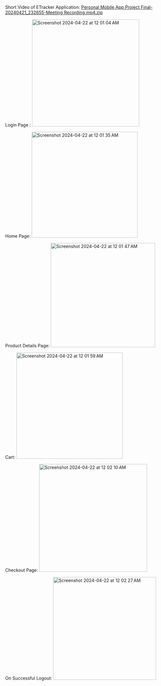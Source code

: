 Short Video of ETracker Application: [Personal Mobile App Project Final-20240421_232655-Meeting Recording.mp4.zip](https://github.com/HarikaChinnala24/ETracker_MobileApp/files/15057474/Personal.Mobile.App.Project.Final-20240421_232655-Meeting.Recording.mp4.zip)

Login Page : <img width="344" alt="Screenshot 2024-04-22 at 12 01 04 AM" src="https://github.com/HarikaChinnala24/ETracker_MobileApp/assets/167725967/a1bd6274-8e51-49bd-9df4-70dbb2870a65">

Home Page: <img width="340" alt="Screenshot 2024-04-22 at 12 01 35 AM" src="https://github.com/HarikaChinnala24/ETracker_MobileApp/assets/167725967/4703fb38-f506-4b5b-94fb-0cd671b531a3">

Product Details Page: <img width="335" alt="Screenshot 2024-04-22 at 12 01 47 AM" src="https://github.com/HarikaChinnala24/ETracker_MobileApp/assets/167725967/6075fc69-0312-4f9f-a81a-04cf8edde0d5">

Cart: <img width="341" alt="Screenshot 2024-04-22 at 12 01 59 AM" src="https://github.com/HarikaChinnala24/ETracker_MobileApp/assets/167725967/d952c2b6-9f09-4dcc-b1c7-7cadd6ff8992">

Checkout Page: <img width="346" alt="Screenshot 2024-04-22 at 12 02 10 AM" src="https://github.com/HarikaChinnala24/ETracker_MobileApp/assets/167725967/f70521a4-3908-46a4-8fc8-696681cd1d26">

On Successful Logout: <img width="330" alt="Screenshot 2024-04-22 at 12 02 27 AM" src="https://github.com/HarikaChinnala24/ETracker_MobileApp/assets/167725967/f9027b28-1ff0-4e2a-a79a-698848ec7319">
